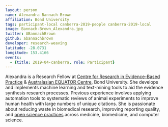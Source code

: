 ```yaml
---
layout: person
name: Alexandra Bannach-Brown
affiliation: Bond University
tags: participant-local canberra-2019-people canberra-2019-local
image: Bannach-Brown_Alexandra.jpg
twitter: ABannachBrown
github: abannachbrown
developer: research-weaving
latitude: -28.0731
longitude: 153.4166
events:
  - {title: 2019-04-canberra, role: Participant}
---
```

Alexandra is a Research Fellow at <a href="https://www.crebp.net.au/">Centre for Research in Evidence-Based Practice</a> & <a href="http://www.equator-network.org/about-us/australasian-equator-centre/">Australasian EQUATOR Centre</a>, Bond University. She develops and implements machine learning and text-mining tools to aid the evidence synthesis research processes. Previous experience involves applying automation tools to systematic reviews of animal experiments to improve human health with large numbers of unique citations. She is passionate about reducing waste in biomedical research, improving reporting quality, and <a href="https://www.anzopenresearch.org/">open science practices</a> across medicine, biomedicine, and computer science.